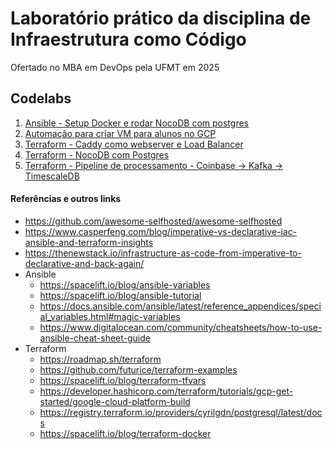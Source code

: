 # Laboratório prático da disciplina de Infraestrutura como Código 

Ofertado no MBA em DevOps pela UFMT em 2025

## Codelabs

1. [Ansible - Setup Docker e rodar NocoDB com postgres](./codelab-ansible/)
2. [Automação para criar VM para alunos no GCP](./codelab-ansible-terraform)
3. [Terraform - Caddy como webserver e Load Balancer](./codelab-terraform-hello/)
4. [Terraform - NocoDB com Postgres](./codelab-terraform-app/)
5. [Terraform - Pipeline de processamento - Coinbase -> Kafka -> TimescaleDB](./codelab-terraform-stream/)

#### Referências e outros links

* https://github.com/awesome-selfhosted/awesome-selfhosted
* https://www.casperfeng.com/blog/imperative-vs-declarative-iac-ansible-and-terraform-insights
* https://thenewstack.io/infrastructure-as-code-from-imperative-to-declarative-and-back-again/
* Ansible
    * https://spacelift.io/blog/ansible-variables
    * https://spacelift.io/blog/ansible-tutorial
    * https://docs.ansible.com/ansible/latest/reference_appendices/special_variables.html#magic-variables
    * https://www.digitalocean.com/community/cheatsheets/how-to-use-ansible-cheat-sheet-guide
* Terraform
    * https://roadmap.sh/terraform
    * https://github.com/futurice/terraform-examples
    * https://spacelift.io/blog/terraform-tfvars
    * https://developer.hashicorp.com/terraform/tutorials/gcp-get-started/google-cloud-platform-build
    * https://registry.terraform.io/providers/cyrilgdn/postgresql/latest/docs
    * https://spacelift.io/blog/terraform-docker